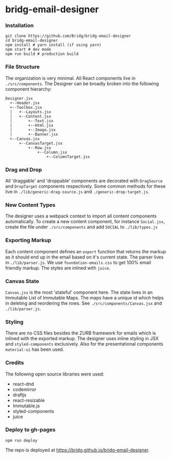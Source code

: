 # bridg-email-designer

### Installation

```
git clone https://github.com/Bridg/bridg-email-designer
cd bridg-email-designer
npm install # yarn install (if using yarn)
npm start # dev mode
npm run build # production build
```

### File Structure
The organization is very minimal. All React components live in `./src/components`. The Designer can be broadly broken into the following component hierarchy:

```
Designer.jsx
  +--Header.jsx
  +--Toolbox.jsx
  |   +--Layouts.jsx
  |   +--Content.jsx
  |       +--Text.jsx
  |       +--Html.jsx
  |       +--Image.jsx
  |       +--Banner.jsx
  +--Canvas.jsx
      +--CanvasTarget.jsx
          +--Row.jsx
              +--Column.jsx
                  +--ColumnTarget.jsx
```
### Drag and Drop
All 'draggable' and 'droppable' components are decorated with `DragSource` and `DropTarget` components respectively. Some common methods for these live in `./lib/generic-drag-source.js` and `./generic-drop-target.js`.

### New Content Types
The designer uses a webpack context to import all content components automatically. To create a new content component, for instance `Social.jsx`, create the file under `./src/components` and add `SOCIAL` to `./lib/types.js`

### Exporting Markup
Each content component defines an `export` function that returns the markup as it should end up in the email based on it's current state. The parser lives in `./lib/parser.js`. We use `foundation-emails.css` to get 100% email friendly markup. The styles are inlined with `juice`.

### Canvas State
`Canvas.jsx` is the most 'stateful' component here. The state lives in an Immutable List of Immutable Maps. The maps have a unique id which helps in deleting and reordering the rows. See `./src/components/Canvas.jsx` and `./lib/parser.js`.

### Styling
There are no CSS files besides the ZURB framework for emails which is inlined with the exported markup. The designer uses inline styling in JSX and `styled-components` exclusively. Also for the presentational components `material-ui` has been used.

### Credits
The following open source libraries were used:
* react-dnd
* codemirror
* draftjs
* react-resizable
* Immutable.js
* styled-components
* juice

### Deploy to gh-pages
```
npm run deploy
```
The repo is deployed at https://bridg.github.io/bridg-email-designer.
